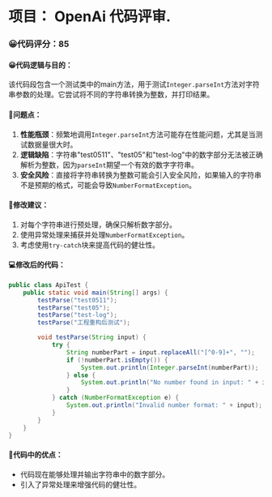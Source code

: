 # 项目： OpenAi 代码评审.
### 😀代码评分：85
#### 😀代码逻辑与目的：
该代码段包含一个测试类中的main方法，用于测试`Integer.parseInt`方法对字符串参数的处理。它尝试将不同的字符串转换为整数，并打印结果。

#### 🤔问题点：
1. **性能瓶颈**：频繁地调用`Integer.parseInt`方法可能存在性能问题，尤其是当测试数据量很大时。
2. **逻辑缺陷**：字符串"test0511"、"test05"和"test-log"中的数字部分无法被正确解析为整数，因为`parseInt`期望一个有效的数字字符串。
3. **安全风险**：直接将字符串转换为整数可能会引入安全风险，如果输入的字符串不是预期的格式，可能会导致`NumberFormatException`。

#### 🎯修改建议：
1. 对每个字符串进行预处理，确保只解析数字部分。
2. 使用异常处理来捕获并处理`NumberFormatException`。
3. 考虑使用`try-catch`块来提高代码的健壮性。

#### 💻修改后的代码：
```java
public class ApiTest {
    public static void main(String[] args) {
        testParse("test0511");
        testParse("test05");
        testParse("test-log");
        testParse("工程重构后测试");

        void testParse(String input) {
            try {
                String numberPart = input.replaceAll("[^0-9]+", "");
                if (!numberPart.isEmpty()) {
                    System.out.println(Integer.parseInt(numberPart));
                } else {
                    System.out.println("No number found in input: " + input);
                }
            } catch (NumberFormatException e) {
                System.out.println("Invalid number format: " + input);
            }
        }
    }
}
```

#### 🌟代码中的优点：
- 代码现在能够处理并输出字符串中的数字部分。
- 引入了异常处理来增强代码的健壮性。